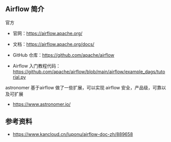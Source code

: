 ## Airflow 简介

官方

- 官网：<https://airflow.apache.org/>

- 文档：<https://airflow.apache.org/docs/>
- GitHub 仓库：<https://github.com/apache/airflow>

- Airflow 入门教程代码：<https://github.com/apache/airflow/blob/main/airflow/example_dags/tutorial.py>

astronomer 基于airflow 做了一些扩展，可以实现 airflow 安全，产品级，可靠以及可扩展

- <https://www.astronomer.io/>

## 参考资料

- <https://www.kancloud.cn/luponu/airflow-doc-zh/889658>
